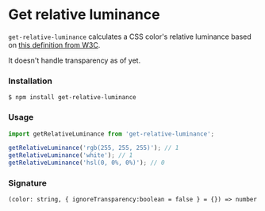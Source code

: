 # Get relative luminance

`get-relative-luminance` calculates a CSS color's relative luminance based on
[this definition from W3C](https://www.w3.org/TR/2008/REC-WCAG20-20081211/#relativeluminancedef).

It doesn't handle transparency as of yet.

### Installation
```
$ npm install get-relative-luminance
```

### Usage
```js
import getRelativeLuminance from 'get-relative-luminance';

getRelativeLuminance('rgb(255, 255, 255)'); // 1
getRelativeLuminance('white'); // 1
getRelativeLuminance('hsl(0, 0%, 0%)'); // 0
```

### Signature
`(color: string, { ignoreTransparency:boolean = false } = {}) => number`

